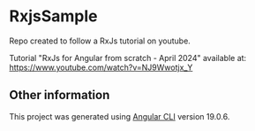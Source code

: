 # RxjsSample

Repo created to follow a RxJs tutorial on youtube.

Tutorial "RxJs for Angular from scratch - April 2024" available at: https://www.youtube.com/watch?v=NJ9Wwotjx_Y

## Other information

This project was generated using [Angular CLI](https://github.com/angular/angular-cli) version 19.0.6.
